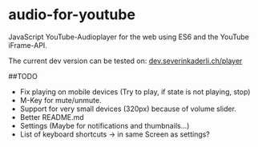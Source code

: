 # audio-for-youtube
JavaScript YouTube-Audioplayer for the web using ES6 and the YouTube iFrame-API.

The current dev version can be tested on: 
[dev.severinkaderli.ch/player](https://dev.severinkaderli.ch/player)

##TODO
* Fix playing on mobile devices (Try to play, if state is not playing, stop)
* M-Key for mute/unmute.
* Support for very small devices (320px) because of volume slider.
* Better README.md
* Settings (Maybe for notifications and thumbnails...)
* List of keyboard shortcuts -> in same Screen as settings?
